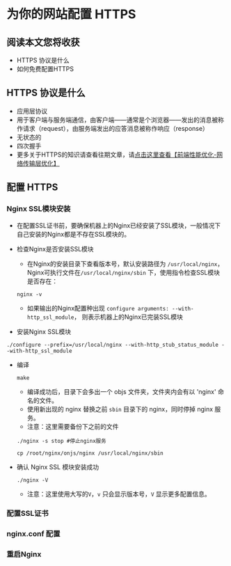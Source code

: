 # 为你的网站配置 HTTPS

## 阅读本文您将收获
* HTTPS 协议是什么
* 如何免费配置HTTPS

## HTTPS 协议是什么
* 应用层协议
* 用于客户端与服务端通信，由客户端——通常是个浏览器——发出的消息被称作请求（request），由服务端发出的应答消息被称作响应（response）
* 无状态的
* 四次握手
* 更多关于HTTPS的知识请查看往期文章，请[点击这里查看【前端性能优化-网络传输层优化】](https://github.com/programmer-zhang/front-end/blob/master/profiles/%5B%E5%89%8D%E7%AB%AF%E6%80%A7%E8%83%BD%E4%BC%98%E5%8C%96%5D%E7%BD%91%E7%BB%9C%E4%BC%A0%E8%BE%93%E5%B1%82%E4%BC%98%E5%8C%96.md)

## 配置 HTTPS
### Nginx SSL模块安装
* 在配置SSL证书前，要确保机器上的Nginx已经安装了SSL模块，一般情况下自己安装的Nginx都是不存在SSL模块的。
* 检查Nginx是否安装SSL模块
	* 在Nginx的安装目录下查看版本号，默认安装路径为 `/usr/local/nginx`，Nginx可执行文件在`/usr/local/nginx/sbin` 下，使用指令检查SSL模块是否存在：

	```
	nginx -v
	```

	* 如果输出的Nginx配置种出现 `configure arguments: --with-http_ssl_module`， 则表示机器上的Nginx已完装SSL模块

* 安装Nginx SSL模块

```
./configure --prefix=/usr/local/nginx --with-http_stub_status_module --with-http_ssl_module
```

* 编译
	

	```
	make
	```
	
	* 编译成功后，目录下会多出一个 objs 文件夹，文件夹内会有以 'nginx' 命名的文件。
	* 使用新出现的 nginx 替换之前 `sbin` 目录下的 nginx，同时停掉 nginx 服务。
	* 注意：这里需要备份下之前的文件

	```
	./nginx -s stop #停止nginx服务
	
	cp /root/nginx/onjs/nginx /usr/local/nginx/sbin
	```
	
* 确认 Nginx SSL 模块安装成功
	
	```
	./nginx -V
	``` 
	
	* 注意：这里使用大写的`V`，`v` 只会显示版本号，`V` 显示更多配置信息。
	

### 配置SSL证书

### nginx.conf 配置

### 重启Nginx